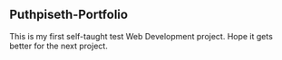 ## Puthpiseth-Portfolio

This is my first self-taught test Web Development project. Hope it gets better for the next project.
